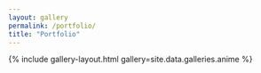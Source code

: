 ```yaml
---
layout: gallery
permalink: /portfolio/
title: "Portfolio"
---
```

{% include gallery-layout.html gallery=site.data.galleries.anime %}
